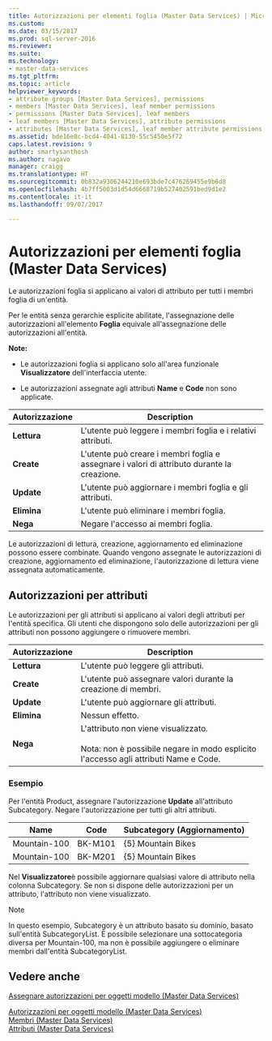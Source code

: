 ```yaml
---
title: Autorizzazioni per elementi foglia (Master Data Services) | Microsoft Docs
ms.custom: 
ms.date: 03/15/2017
ms.prod: sql-server-2016
ms.reviewer: 
ms.suite: 
ms.technology:
- master-data-services
ms.tgt_pltfrm: 
ms.topic: article
helpviewer_keywords:
- attribute groups [Master Data Services], permissions
- members [Master Data Services], leaf member permissions
- permissions [Master Data Services], leaf members
- leaf members [Master Data Services], attribute permissions
- attributes [Master Data Services], leaf member attribute permissions
ms.assetid: bde16e8c-bcd4-4041-8130-55c5450e5f72
caps.latest.revision: 9
author: smartysanthosh
ms.author: nagavo
manager: craigg
ms.translationtype: HT
ms.sourcegitcommit: 0b832a9306244210e693bde7c476269455e9b6d8
ms.openlocfilehash: 4b7ff5003d1d54d6668719b527402591bed9d1e2
ms.contentlocale: it-it
ms.lasthandoff: 09/07/2017

---
```

# <a name="leaf-permissions-master-data-services"></a>Autorizzazioni per elementi foglia (Master Data Services)
  Le autorizzazioni foglia si applicano ai valori di attributo per tutti i membri foglia di un'entità.  
  
 Per le entità senza gerarchie esplicite abilitate, l'assegnazione delle autorizzazioni all'elemento **Foglia** equivale all'assegnazione delle autorizzazioni all'entità.  
  
 **Note:**  
  
-   Le autorizzazioni foglia si applicano solo all'area funzionale **Visualizzatore** dell'interfaccia utente.  
  
-   Le autorizzazioni assegnate agli attributi **Name** e **Code** non sono applicate.  
  
|Autorizzazione|Description|  
|----------------|-----------------|  
|**Lettura**|L'utente può leggere i membri foglia e i relativi attributi.|  
|**Create**|L'utente può creare i membri foglia e assegnare i valori di attributo durante la creazione.|  
|**Update**|L'utente può aggiornare i membri foglia e gli attributi.|  
|**Elimina**|L'utente può eliminare i membri foglia.|  
|**Nega**|Negare l'accesso ai membri foglia.|  
  
 Le autorizzazioni di lettura, creazione, aggiornamento ed eliminazione possono essere combinate. Quando vengono assegnate le autorizzazioni di creazione, aggiornamento ed eliminazione, l'autorizzazione di lettura viene assegnata automaticamente.  
  
## <a name="attribute-permissions"></a>Autorizzazioni per attributi  
 Le autorizzazioni per gli attributi si applicano ai valori degli attributi per l'entità specifica. Gli utenti che dispongono solo delle autorizzazioni per gli attributi non possono aggiungere o rimuovere membri.  
  
|Autorizzazione|Description|  
|----------------|-----------------|  
|**Lettura**|L'utente può leggere gli attributi.|  
|**Create**|L'utente può assegnare valori durante la creazione di membri.|  
|**Update**|L'utente può aggiornare gli attributi.|  
|**Elimina**|Nessun effetto.|  
|**Nega**|L'attributo non viene visualizzato.<br /><br /> Nota: non è possibile negare in modo esplicito l'accesso agli attributi Name e Code.|  
  
### <a name="example"></a>Esempio  
 Per l'entità Product, assegnare l'autorizzazione **Update** all'attributo Subcategory. Negare l'autorizzazione per tutti gli altri attributi.  
  
|Name|Code|Subcategory (Aggiornamento)|  
|----------|----------|----------------------------|  
|Mountain-100|BK-M101|{5} Mountain Bikes|  
|Mountain-100|BK-M201|{5} Mountain Bikes|  
  
 Nel **Visualizzatore**è possibile aggiornare qualsiasi valore di attributo nella colonna Subcategory. Se non si dispone delle autorizzazioni per un attributo, l'attributo non viene visualizzato.  
  
> [!NOTE]  
>  In questo esempio, Subcategory è un attributo basato su dominio, basato sull'entità SubcategoryList. È possibile selezionare una sottocategoria diversa per Mountain-100, ma non è possibile aggiungere o eliminare membri dall'entità SubcategoryList.  
  
## <a name="see-also"></a>Vedere anche  
 [Assegnare autorizzazioni per oggetti modello &#40;Master Data Services&#41;](../master-data-services/assign-model-object-permissions-master-data-services.md)   
    
 [Autorizzazioni per oggetti modello &#40;Master Data Services&#41;](../master-data-services/model-object-permissions-master-data-services.md)   
 [Membri &#40;Master Data Services&#41;](../master-data-services/members-master-data-services.md)   
 [Attributi &#40;Master Data Services&#41;](../master-data-services/attributes-master-data-services.md)  
  
  

